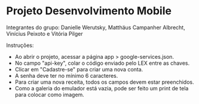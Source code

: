 # Projeto Desenvolvimento Mobile

Integrantes do grupo: Danielle Werutsky, Matthäus Campanher Albrecht, Vinícius Peixoto e Vitória Pilger

Instruções:
- Ao abrir o projeto, acessar a página app > google-services.json.
- No campo "api-key", colar o código enviado pelo LEX entre as chaves.
- Clicar em "Cadastre-se" para criar uma nova conta.
- A senha deve ter no mínimo 6 caracteres.
- Para criar uma nova receita, todos os campos devem estar preenchidos.
- Como a galeria do emulador está vazia, pode ser feito um print de tela para colocar como imagem.

